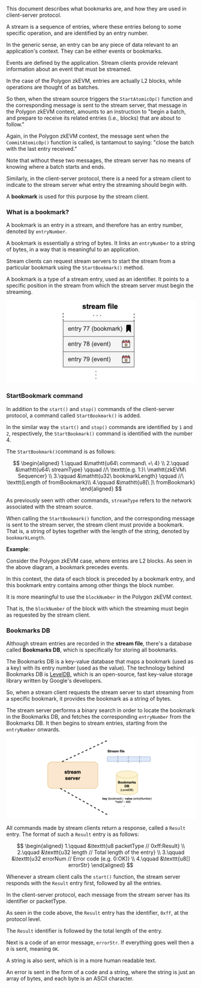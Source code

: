 
This document describes what bookmarks are, and how they are used in client-server protocol.

A stream is a sequence of entries, where these entries belong to some specific operation, and are identified by an entry number.

In the generic sense, an entry can be any piece of data relevant to an application's context. They can be either events or bookmarks.

Events are defined by the application. Stream clients provide relevant information about an event that must be streamed.

In the case of the Polygon zkEVM, entries are actually L2 blocks, while operations are thought of as batches. 

So then, when the stream source triggers the $\texttt{StartAtomicOp()}$ function and the corresponding message is sent to the stream server, that message in the Polygon zkEVM context, amounts to an instruction to "begin a batch, and prepare to receive its related entries (i.e., blocks) that are about to follow."

Again, in the Polygon zkEVM context, the message sent when the $\texttt{CommitAtomicOp()}$ function is called, is tantamout to saying: "close the batch with the last entry received."

Note that without these two messages, the stream server has no means of knowing where a batch starts and ends.

Similarly, in the client-server protocol, there is a need for a stream client to indicate to the stream server what entry the streaming should begin with.

A **bookmark** is used for this purpose by the stream client. 



### What is a bookmark?

A bookmark is an entry in a stream, and therefore has an entry number, denoted by $\texttt{entryNumber}$.

A bookmark is essentially a string of bytes. It links an $\texttt{entryNumber}$ to a string of bytes, in a way that is meaningful to an application.

Stream clients can request stream servers to start the stream from a particular bookmark using the $\texttt{StartBookmark()}$ method.

A bookmark is a type of a stream entry, used as an identifier. It points to a specific position in the stream from which the stream server must begin the streaming.

![Figure](../../../img/zkEVM/ds-stream-file-events-bookmarks.png)


### StartBookmark command

In addition to the $\texttt{start()}$ and $\texttt{stop()}$ commands of the client-server protocol, a command called $\texttt{StartBookmark()}$ is added.

In the similar way the $\texttt{start()}$ and $\texttt{stop()}$ commands are identified by $\texttt{1}$ and $\texttt{2}$, respectively, the $\texttt{StartBookmark()}$ command is identified with the number $4$.

The $\texttt{StartBookmark()}$command is as follows:  

$$
\begin{aligned}
1.\qquad &\mathtt{u64\ command\ =\ 4} \\
2.\qquad &\mathtt{u64\ streamType} \qquad //\ \texttt{e.g. 1:}\ \mathtt{zkEVM\ Sequencer} \\
3.\qquad &\mathtt{u32\ bookmarkLength} \qquad //\ \texttt{Length of fromBookmark}\\
4.\qquad &\mathtt{u8[\ ]\ fromBookmark}
\end{aligned}
$$

As previously seen with other commands, $\texttt{streamType}$ refers to the network associated with the stream source.

When calling the $\texttt{StartBookmark()}$ function, and the corresponding message is sent to the stream server, the stream client must provide a bookmark. That is, a string of bytes together with the length of the string, denoted by $\texttt{bookmarkLength}$.

**Example**:

Consider the Polygon zkEVM case, where entries are L2 blocks. As seen in the above diagram, a bookmark precedes events.

In this context, the data of each block is preceded by a bookmark entry, and this bookmark entry contains among other things the block number.

It is more meaningful to use the $\texttt{blockNumber}$ in the Polygon zkEVM context.

That is, the $\texttt{blockNumber}$ of the block with which the streaming must begin as requested by the stream client.

### Bookmarks DB

Although stream entries are recorded in the **stream file**, there's a database called **Bookmarks DB**, which is specifically for storing all bookmarks.

The Bookmarks DB is a key-value database that maps a bookmark (used as a key) with its entry number (used as the value). The technology behind Bookmarks DB is [LevelDB](https://github.com/google/leveldb?tab=readme-ov-file), which is an open-source, fast key-value storage library written by Google's developers.

So, when a stream client requests the stream server to start streaming from a specific bookmark, it provides the bookmark as a string of bytes.

The stream server performs a binary search in order to locate the bookmark in the Bookmarks DB, and fetches the corresponding $\texttt{entryNumber}$ from the Bookmarks DB. It then begins to stream entries, starting from the $\texttt{entryNumber}$ onwards.

![Figure](../../../img/zkEVM/ds-stream-server-binary-search.png)


All commands made by stream clients return a response, called a $\texttt{Result}$ entry. The format of such a $\texttt{Result}$ entry is as follows:

$$
\begin{aligned}
1.\qquad &\texttt{u8 packetType  // 0xff:Result} \\
2.\qquad &\texttt{u32 length // Total length of the entry} \\
3.\qquad &\texttt{u32 errorNum // Error code (e.g. 0:OK)} \\
4.\qquad &\texttt{u8[] errorStr}
\end{aligned}
$$

Whenever a stream client calls the $\texttt{start()}$ function, the stream server responds with the $\texttt{Result}$ entry first, followed by all the entries.

In the client-server protocol, each message from the stream server has its identifier or packetType.

As seen in the code above, the $\texttt{Result}$ entry has the identifier, $\texttt{0xff}$, at the protocol level.

The $\texttt{Result}$ identifier is followed by the total length of the entry.

Next is a code of an error message, $\texttt{errorStr}$. If everything goes well then a $\texttt{0}$ is sent, meaning $\texttt{OK}$. 

A string is also sent, which is in a more human readable text.

An error is sent in the form of a code and a string, where the string is just an array of bytes, and each byte is an ASCII character.
